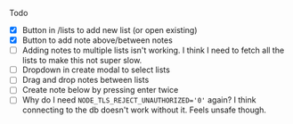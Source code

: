 Todo

- [x] Button in /lists to add new list (or open existing)
- [x] Button to add note above/between notes
- [ ] Adding notes to multiple lists isn't working. I think I need to fetch all the lists
      to make this not super slow.
- [ ] Dropdown in create modal to select lists
- [ ] Drag and drop notes between lists
- [ ] Create note below by pressing enter twice
- [ ] Why do I need `NODE_TLS_REJECT_UNAUTHORIZED='0'` again? I think connecting to the db doesn't work without it. Feels unsafe though.
